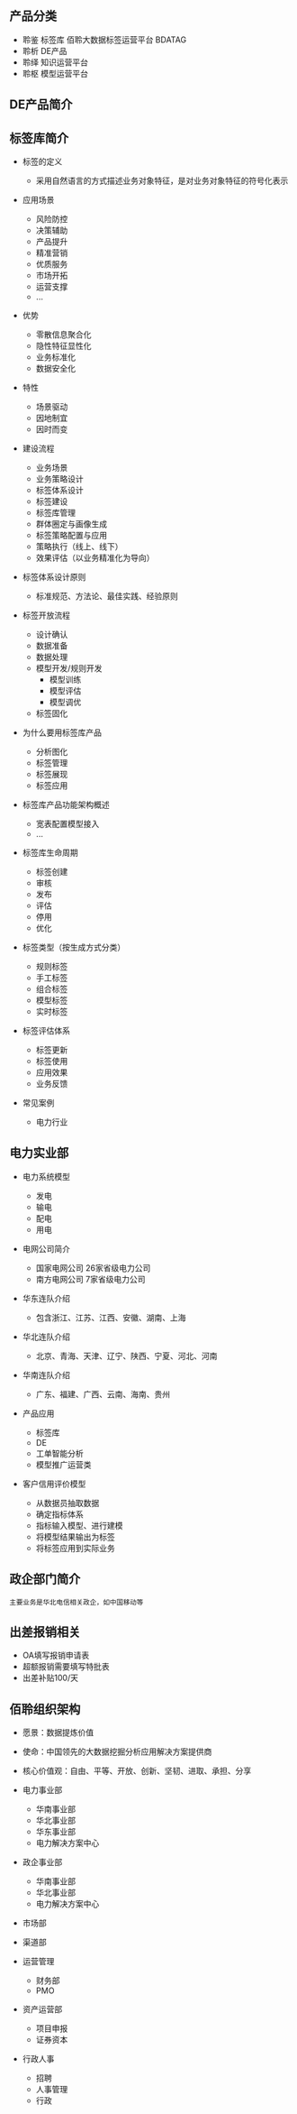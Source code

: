 ## 产品分类
- 聆鉴 标签库  佰聆大数据标签运营平台 BDATAG
- 聆析  DE产品
- 聆绎  知识运营平台
- 聆枢  模型运营平台
  
## DE产品简介

  
## 标签库简介
- 标签的定义
  - 采用自然语言的方式描述业务对象特征，是对业务对象特征的符号化表示
- 应用场景
  - 风险防控
  - 决策辅助
  - 产品提升
  - 精准营销
  - 优质服务
  - 市场开拓
  - 运营支撑
  - ...

- 优势
  - 零散信息聚合化
  - 隐性特征显性化
  - 业务标准化
  - 数据安全化
- 特性
  - 场景驱动
  - 因地制宜
  - 因时而变

- 建设流程
  - 业务场景
  - 业务策略设计
  - 标签体系设计
  - 标签建设
  - 标签库管理
  - 群体圈定与画像生成
  - 标签策略配置与应用
  - 策略执行（线上、线下）
  - 效果评估（以业务精准化为导向）

- 标签体系设计原则
  - 标准规范、方法论、最佳实践、经验原则

- 标签开放流程
  - 设计确认
  - 数据准备
  - 数据处理
  - 模型开发/规则开发
    - 模型训练
    - 模型评估
    - 模型调优
  - 标签固化
  
-  为什么要用标签库产品
   -  分析图化
   -  标签管理
   -  标签展现
   -  标签应用

- 标签库产品功能架构概述
  - 宽表配置模型接入
  - ...

- 标签库生命周期
  - 标签创建
  - 审核
  - 发布
  - 评估
  - 停用
  - 优化

- 标签类型（按生成方式分类）
  - 规则标签
  - 手工标签
  - 组合标签
  - 模型标签
  - 实时标签

- 标签评估体系
  - 标签更新
  - 标签使用
  - 应用效果
  - 业务反馈  

- 常见案例
  - 电力行业


## 电力实业部
- 电力系统模型
    - 发电
    - 输电
    - 配电
    - 用电
  
- 电网公司简介
  - 国家电网公司 26家省级电力公司
  - 南方电网公司 7家省级电力公司

- 华东连队介绍
  - 包含浙江、江苏、江西、安徽、湖南、上海
- 华北连队介绍
  - 北京、青海、天津、辽宁、陕西、宁夏、河北、河南
- 华南连队介绍
  - 广东、福建、广西、云南、海南、贵州


- 产品应用
  - 标签库
  - DE
  - 工单智能分析
  - 模型推广运营类

- 客户信用评价模型
  - 从数据员抽取数据
  - 确定指标体系
  - 指标输入模型、进行建模
  - 将模型结果输出为标签
  - 将标签应用到实际业务

## 政企部门简介
    主要业务是华北电信相关政企，如中国移动等
       

## 出差报销相关
- OA填写报销申请表
- 超额报销需要填写特批表
- 出差补贴100/天

## 佰聆组织架构
- 愿景：数据提炼价值
- 使命：中国领先的大数据挖掘分析应用解决方案提供商
- 核心价值观：自由、平等、开放、创新、坚韧、进取、承担、分享

- 电力事业部
    - 华南事业部
    - 华北事业部 
    - 华东事业部
    - 电力解决方案中心
  
- 政企事业部
  - 华南事业部
  - 华北事业部 
  - 电力解决方案中心
  
- 市场部
  
- 渠道部
  
- 运营管理
  - 财务部
  - PMO
  
- 资产运营部
  - 项目申报
  - 证券资本
  
- 行政人事
  - 招聘   
  - 人事管理
  - 行政



  
